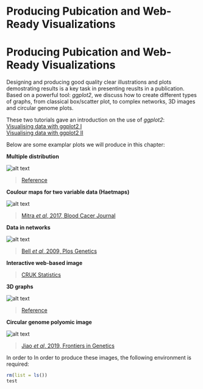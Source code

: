 # Producing Pubication and Web-Ready Visualizations

# Producing Pubication and Web-Ready Visualizations

Designing and producing good quality clear illustrations and plots demostrating results is a key task in presenting reuslts in a publication. Based on a powerful tool: *ggplot2*, we discuss how to create different types of graphs, from classical box/scatter plot, to complex networks, 3D images and circular genome plots.

These two tutorials gave an introduction on the use of *ggplot2*:   
[Visualising data with ggplot2 I](https://github.com/liuchen37/R_tutorials/blob/main/Foundation:%20Visualising%20data%20with%20ggplot2%20I.r)  
[Visualising data with ggplot2 II](https://github.com/liuchen37/R_tutorials/blob/main/Foundation:%20Visualising%20data%20with%20ggplot2%20II.r)

Below are some examplar plots we will produce in this chapter:

**Multiple distribution**

![alt text](https://clauswilke.com/dataviz/boxplots_violins_files/figure-html/dw-nominate-ridgeline-1.png)
> [Reference](https://clauswilke.com/dataviz/boxplots-violins.html#ref-Wehrwein-Lincoln-weather)


**Coulour maps for two variable data (Haetmaps)**

![alt text](https://media.springernature.com/full/springer-static/image/art%3A10.1038%2Fbcj.2017.56/MediaObjects/41408_2017_Article_BFbcj201756_Fig3_HTML.jpg?as=webp)
> [Mitra *et al*, 2017, Blood Cacer Journal](https://www.nature.com/articles/bcj201756)

**Data in networks**

![alt text](https://journals.plos.org/plosgenetics/article/figure/image?size=large&id=info:doi/10.1371/journal.pgen.1000414.g004)
> [Bell *et al*, 2009, Plos Genetics](https://journals.plos.org/plosgenetics/article?id=10.1371/journal.pgen.1000414)

**Interactive web-based image**

> [CRUK Statistics](https://www.cancerresearchuk.org/health-professional/cancer-statistics/statistics-by-cancer-type/breast-cancer/incidence-in-situ#heading-One)

**3D graphs**

![alt text](https://d2mvzyuse3lwjc.cloudfront.net/www/resources/graph_gallery/images_galleries_new/3DSurSkipGridlineIgnorMissingValue_openGL.png)
> [Reference](https://www.originlab.com/www/products/GraphGallery.aspx?GID=198)

**Circular genome polyomic image**

![alt text](https://www.frontiersin.org/files/Articles/437351/fgene-10-00404-HTML/image_m/fgene-10-00404-g003.jpg)
> [Jiao *et al*, 2019, Frontiers in Genetics](https://www.frontiersin.org/articles/10.3389/fgene.2019.00404/full)


In order to In order to produce these images, the following environment is required:

```r
rm(list = ls())
test
```
